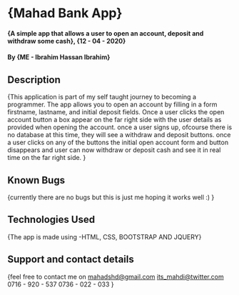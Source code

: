 # {Mahad Bank App}
#### {A simple app that allows a user to open an account, deposit and withdraw some cash}, {12 - 04 - 2020}
#### By **{ME - Ibrahim Hassan Ibrahim}**
## Description
{This application is part of my self taught journey to becoming a programmer. The app allows you to open an account by filling in a form firstname, lastname, and initial deposit fields. Once a user clicks the open account button a box appear on the far right side with the user details as provided when opening the account. once a user signs up, ofcourse there is no database at this time, they will see a withdraw and deposit buttons. once a user clicks on any of the buttons the initial open account form and button disappears and user can now withdraw or deposit cash and see it in real time on the far right side. }
## Known Bugs
{currently there are no bugs but this is just me hoping it works well :) }
## Technologies Used
{The app is made using 
    -HTML, CSS, BOOTSTRAP AND JQUERY}
## Support and contact details
{feel free to contact me on 
    mahadshd@gmail.com
    its_mahdi@twitter.com
    0716 - 920 - 537
    0736 - 022 - 033
}
